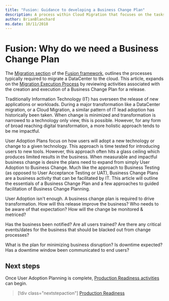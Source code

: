 ```yaml
---
title: "Fusion: Guidance to developing a Business Change Plan"
description: A process within Cloud Migration that focuses on the tasks of migrating workloads to the cloud
author: BrianBlanchard
ms.date: 10/11/2018
---
```


# Fusion: Why do we need a Business Change Plan

The [Migration section](../overview.md) of the [Fusion framework](../../overview.md), outlines the processes typically required to migrate a DataCenter to the cloud. This article, expands on the [Migration Execution Process](overview.md) by reviewing activities associated with the creation and execution of a Business Change Plan for a release.
  
Traditionally Information Technology (IT) has overseen the release of new applications or workloads. During a major transformation like a DataCenter migration, or a Cloud Migration, a similar pattern of IT lead adoption has historically been taken. When change is minimized and transformation is narrowed to a technology only view, this is possible. However, for any form of broad reaching digital transformation, a more holistic approach tends to be me impactful.

User Adoption Plans focus on how users will adopt a new technology or change to a given technology. This approach is time tested for introducing users to new tools. However, this approach often hits a glass ceiling which produces limited results in the business. When measurable and impactful business change is desire the plans need to expand from simply User Adoption to Business Change. Much like the approach to Business Testing (as opposed to User Acceptance Testing or UAT), Business Change Plans are a business activity that can be facilitated by IT. This article will outline the essentials of a Business Change Plan and a few approaches to guided facilitation of Business Change Planning.






User Adoption isn't enough. A business change plan is required to drive transformation.
How will this release improve the business? Who needs to be aware of that expectation?
How will the change be monitored & metriced?

Has the business been notified? Are all users trained? Are there any critical events/dates for the business that should be blacked out from change processes? 

What is the plan for minimizing business disruption? Is downtime expected? Has a downtime window been communicated to end users?

## Next steps

Once User Adoption Planning is complete, [Production Readiness activities](ready.md) can begin.

> [!div class="nextstepaction"]
> [Production Readiness](ready.md)